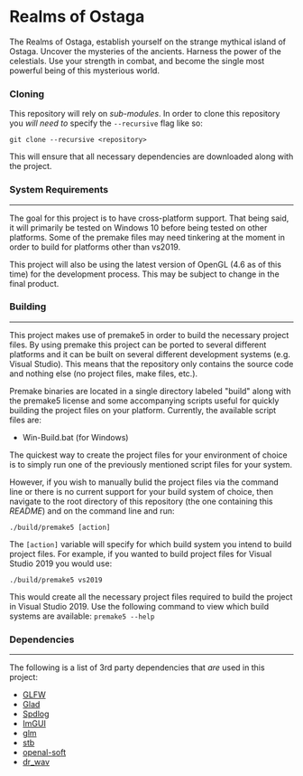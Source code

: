 # Realms of Ostaga

The Realms of Ostaga, establish yourself on the strange mythical island of Ostaga. Uncover the mysteries of the ancients. Harness the power of the celestials. Use your strength in combat, and become the single most powerful being of this mysterious world.

### Cloning

This repository will rely on *sub-modules*. In order to clone this repository you *will need to* specify the `--recursive` flag like so:

    git clone --recursive <repository>

This will ensure that all necessary dependencies are downloaded along with the project.

### System Requirements
---

The goal for this project is to have cross-platform support. That being said, it will primarily be tested on Windows 10 before being tested on other platforms. Some of the premake files may need tinkering at the moment in order to build for platforms other than vs2019.

This project will also be using the latest version of OpenGL (4.6 as of this time) for the development process. This may be subject to change in the final product.

### Building
---
This project makes use of premake5 in order to build the necessary project files. By using premake this project can be ported to several different platforms and it can be built on several different development systems (e.g. Visual Studio). This means that the repository only contains the source code and nothing else (no project files, make files, etc.).

Premake binaries are located in a single directory labeled "build" along with the premake5 license and some accompanying scripts useful for quickly building the project files on your platform. Currently, the available script files are:
 - Win-Build.bat (for Windows)

The quickest way to create the project files for your environment of choice is to simply run one of the previously mentioned script files for your system.

However, if you wish to manually bulid the project files via the command line or there is no current support for your build system of choice, then navigate to the root directory of this repository (the one containing this *README*) and on the command line and run:

    ./build/premake5 [action]

The `[action]` variable will specify for which build system you intend to build project files. For example, if you wanted to build project files for Visual Studio 2019 you would use:

    ./build/premake5 vs2019

This would create all the necessary project files required to build the project in Visual Studio 2019. Use the following command to view which build systems are available: ```premake5 --help```

### Dependencies
---
The following is a list of 3rd party dependencies that *are* used in this project:

 - [GLFW](https://gitlab.com/Sympleque/glfw)
 - [Glad](https://glad.dav1d.de/)
 - [Spdlog](https://github.com/gabime/spdlog)
 - [ImGUI](https://gitlab.com/Sympleque/imgui)
 - [glm](https://github.com/g-truc/glm)
 - [stb](https://github.com/nothings/stb)
 - [openal-soft](https://gitlab.com/Sympleque/openal-soft)
 - [dr_wav](https://github.com/mackron/dr_libs/blob/master/dr_wav.h)